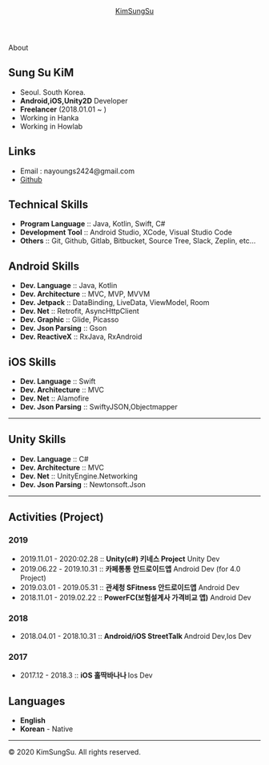 <!-- saved from url=(0039)https://nayoungs2424.github.io/About/ -->
<html lang="en"><head><meta http-equiv="Content-Type" content="text/html; charset=UTF-8">
  
  <meta name="viewport" content="width=device-width, initial-scale=1">


</head>

<body>
  <div class="content-container">
    <header>
  <div class="header-small">
    <a href="https://github.com/nayoungs2424">KimSungSu</a>
  </div>
</header>
<div class="page">
  <div class="page-title">About</div>
  <h2>Sung Su KiM</h2>
<ul>
  <li>Seoul. South Korea.</li>
  <li><strong>Android,iOS,Unity2D</strong> Developer</li>
  <li><strong>Freelancer</strong> (2018.01.01 ~ )</li>
  <li>Working in Hanka</li>
  <li>Working in Howlab</li>
</ul>

<h2 id="links">Links</h2>
<ul>
  <li>Email : nayoungs2424@gmail.com</li>
  <li><a href="https://github.com/nayoungs2424">Github</a></li>
</ul>

<h2 id="technical-skills">Technical Skills</h2>
<ul>
  <li><strong>Program Language</strong> :: Java, Kotlin, Swift, C#</li>
  <li><strong>Development Tool</strong> :: Android Studio, XCode, Visual Studio Code</li>
  <li><strong>Others</strong> :: Git, Github, Gitlab, Bitbucket, Source Tree, Slack, Zeplin, etc…</li>
</ul>

<h2 id="android-skills">Android Skills</h2>

<ul>
  <li><strong>Dev. Language</strong> :: Java, Kotlin</li>
  <li><strong>Dev. Architecture</strong> :: MVC, MVP, MVVM</li>
  <li><strong>Dev. Jetpack</strong> :: DataBinding, LiveData, ViewModel, Room</li>
  <li><strong>Dev. Net</strong> :: Retrofit, AsyncHttpClient</li>
  <!-- <li><strong>Dev. DataBase</strong> :: SQLite, Room</li> -->
  <li><strong>Dev. Graphic</strong> :: Glide, Picasso</li>
  <li><strong>Dev. Json Parsing</strong> :: Gson</li>
  <!-- <li><strong>Dev. DI</strong> :: Dagger2, Koin</li> -->
  <li><strong>Dev. ReactiveX</strong> :: RxJava, RxAndroid</li>
</ul>

<h2 id="ios-skills">iOS Skills</h2>

<ul>
  <li><strong>Dev. Language</strong> :: Swift</li>
  <li><strong>Dev. Architecture</strong> :: MVC</li>
  <li><strong>Dev. Net</strong> :: Alamofire</li>
  <li><strong>Dev. Json Parsing</strong> :: SwiftyJSON,Objectmapper</li>
</ul>

<hr>

<h2 id="Unity-skills">Unity Skills</h2>

<ul>
  <li><strong>Dev. Language</strong> :: C#</li>
  <li><strong>Dev. Architecture</strong> :: MVC</li>
  <li><strong>Dev. Net</strong> :: UnityEngine.Networking</li>
  <li><strong>Dev. Json Parsing</strong> :: Newtonsoft.Json</li>
</ul>

<hr>

<h2 id="activities-project">Activities (Project)</h2>

<h3 id="2019">2019</h3>
<ul>
  <li>2019.11.01 - 2020:02.28 :: <strong>Unity(c#) 키네스 Project</strong>  </a> Unity Dev</li>
  <li>2019.06.22 - 2019.10.31 :: <strong>카페통통 안드로이드앱</strong> Android Dev (for 4.0 Project)</li>
  <li>2019.03.01 - 2019.05.31 :: <strong>관세청 SFitness 안드로이드앱</strong> Android Dev </li>
  <li>2018.11.01 - 2019.02.22 :: <strong>PowerFC(보험설계사 가격비교 앱)</strong> Android Dev </li>
</ul>

<h3 id="2018">2018</h3>
<ul>
 <li>2018.04.01 - 2018.10.31 :: <strong>Android/iOS StreetTalk </strong> Android Dev,Ios Dev</li>
</ul>


<h3 id="2017">2017</h3>
<ul>
 <li>2017.12 - 2018.3 :: <strong>iOS 홀딱바나나 </strong> Ios Dev</li>
</ul>
<h2 id="languages">Languages</h2>
<ul>
  <li><strong>English</strong></li>
  <li><strong>Korean</strong> - Native</li>
</ul>

<div class="footer">
  <hr>
  
  © 2020 KimSungSu. All rights reserved.
</div>

  </div>


</body></html>
